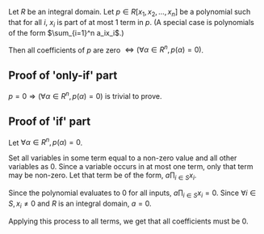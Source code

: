 Let $R$ be an integral domain. Let $p \in R[x_1, x_2, \ldots, x_n]$ be a polynomial
such that for all $i$, $x_i$ is part of at most 1 term in $p$.
(A special case is polynomials of the form $\sum_{i=1}^n a_ix_i$.)

Then all coefficients of $p$ are zero $\iff (\forall \alpha \in R^n, p(\alpha) = 0)$.

## Proof of 'only-if' part

$p = 0 \Rightarrow (\forall \alpha \in R^n, p(\alpha) = 0)$
is trivial to prove.

## Proof of 'if' part

Let $\forall \alpha \in R^n, p(\alpha) = 0$.

Set all variables in some term equal to a non-zero value and all other variables as 0.
Since a variable occurs in at most one term, only that term may be non-zero.
Let that term be of the form, $a \prod_{i \in S} x_i$.

Since the polynomial evaluates to 0 for all inputs,
$a \prod_{i \in S} x_i = 0$.
Since $\forall i \in S, x_i \neq 0$ and $R$ is an integral domain, $a = 0$.

Applying this process to all terms, we get that all coefficients must be 0.
